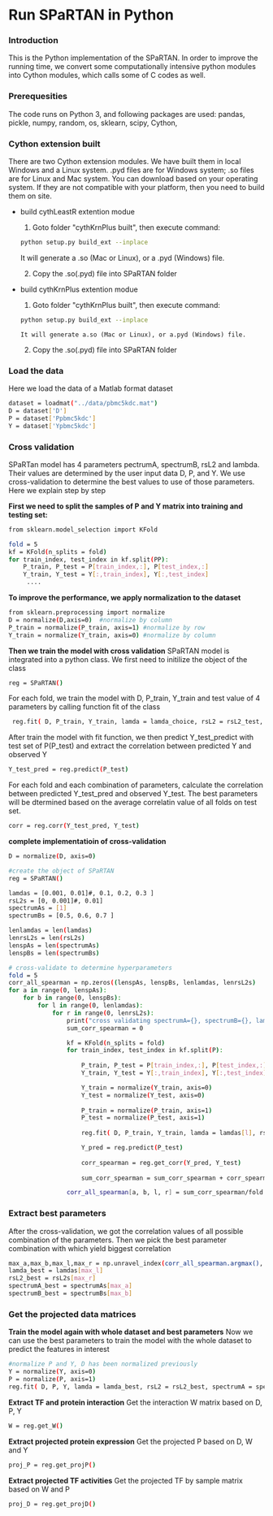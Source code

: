 # Run SPaRTAN in Python

### Introduction
This is the Python implementation of the SPaRTAN. In order to improve the running time, we convert some computationally intensive python modules into Cython modules, which calls some of C codes as well.


### Prerequesities
The code runs on Python 3, and following packages are used:
pandas, pickle, numpy, random, os, sklearn, scipy, Cython, 

### Cython extension built
There are two Cython extension modules.  We have built them in local Windows and a Linux system. .pyd files are for Windows system; .so files are for Linux and Mac system. You can download based on your operating system. If they are not compatible with your platform, then you need to build them on site.

- build cythLeastR extention modue 
    
	1. Goto folder "cythKrnPlus built", then execute command:
	
	```sh
	python setup.py build_ext --inplace
	```
	
	 It will generate a .so (Mac or Linux), or a .pyd (Windows) file. 
	 
	2. Copy the .so(.pyd) file into SPaRTAN folder
    

- build cythKrnPlus extention modue 
    
	1. Goto folder "cythKrnPlus built", then execute command:
	
	```sh
	python setup.py build_ext --inplace
	```
	  It will generate a.so (Mac or Linux), or a.pyd (Windows) file. 
     
	2. Copy the .so(.pyd) file into SPaRTAN folder

### Load the data
Here we load the data of a Matlab format dataset
```sh
dataset = loadmat("../data/pbmc5kdc.mat")
D = dataset['D']
P = dataset['Ppbmc5kdc']
Y = dataset['Ypbmc5kdc']

```
### Cross validation
SPaRTan model has 4 parameters pectrumA, spectrumB, rsL2 and lambda. Their values are determined by the user input data D, P, and Y. We use cross-validation to determine the best values to use of those parameters. Here we explain step by step


**First we need to split the samples of P and Y matrix into training and testing set:**

```sh
from sklearn.model_selection import KFold

fold = 5
kf = KFold(n_splits = fold)
for train_index, test_index in kf.split(PP):
    P_train, P_test = P[train_index,:], P[test_index,:]
    Y_train, Y_test = Y[:,train_index], Y[:,test_index]
     ....

```
**To improve the performance, we apply normalization to the dataset**

```sh
from sklearn.preprocessing import normalize
D = normalize(D,axis=0)  #normalize by column
P_train = normalize(P_train, axis=1) #normalize by row
Y_train = normalize(Y_train, axis=0) #normalize by column
```
**Then we train the model with cross validation**
SPaRTAN model is integrated into a python class. We first need to initilize the object of the class

```sh
reg = SPaRTAN()
```
For each fold, we train the model with D, P_train, Y_train and test value of 4 parameters by calling function fit of the class

```sh
 reg.fit( D, P_train, Y_train, lamda = lamda_choice, rsL2 = rsL2_test, spectrumA = spectrumA_test, pectrumB = spectrumB_test)
```

After train the model with fit function, we then predict Y_test_predict with test set of P(P_test) and extract the correlation between predicted Y and observed Y 
```sh
Y_test_pred = reg.predict(P_test)
```
For each fold and each combination of parameters, calculate the correlation between predicted Y_test_pred and observed Y_test. The best parameters will be dtermined based on the average correlatin value of all folds on test set.
```sh
corr = reg.corr(Y_test_pred, Y_test)
```
**complete implementatioin of cross-validation**
```sh
D = normalize(D, axis=0)

#create the object of SPaRTAN
reg = SPaRTAN()

lamdas = [0.001, 0.01]#, 0.1, 0.2, 0.3 ]
rsL2s = [0, 0.001]#, 0.01]
spectrumAs = [1]
spectrumBs = [0.5, 0.6, 0.7 ]

lenlamdas = len(lamdas)
lenrsL2s = len(rsL2s)
lenspAs = len(spectrumAs)
lenspBs = len(spectrumBs)

# cross-validate to determine hyperparameters
fold = 5
corr_all_spearman = np.zeros((lenspAs, lenspBs, lenlamdas, lenrsL2s)   ) 
for a in range(0, lenspAs):
    for b in range(0, lenspBs):
        for l in range(0, lenlamdas):
            for r in range(0, lenrsL2s):
                print("cross validating spectrumA={}, spectrumB={}, lambda={}, rsL2={}".format(spectrumAs[a], spectrumBs[b], lamdas[l], rsL2s[r]))
                sum_corr_spearman = 0

                kf = KFold(n_splits = fold)
                for train_index, test_index in kf.split(P):
                         
                    P_train, P_test = P[train_index,:], P[test_index,:]
                    Y_train, Y_test = Y[:,train_index], Y[:,test_index]

                    Y_train = normalize(Y_train, axis=0)
                    Y_test = normalize(Y_test, axis=0)
						
                    P_train = normalize(P_train, axis=1)
                    P_test = normalize(P_test, axis=1)
	
                    reg.fit( D, P_train, Y_train, lamda = lamdas[l], rsL2 = rsL2s[r], spectrumA = spectrumAs[a], spectrumB = spectrumBs[b]  )

                    Y_pred = reg.predict(P_test)
	
                    corr_spearman = reg.get_corr(Y_pred, Y_test)
                    
                    sum_corr_spearman = sum_corr_spearman + corr_spearman

                corr_all_spearman[a, b, l, r] = sum_corr_spearman/fold
```
### Extract best parameters
After the cross-validation, we got the correlation values of all possible combination of the parameters. Then we pick the best parameter combination with which yield biggest correlation

```sh
max_a,max_b,max_l,max_r = np.unravel_index(corr_all_spearman.argmax(), corr_all_spearman.shape)
lamda_best = lamdas[max_l]
rsL2_best = rsL2s[max_r]
spectrumA_best = spectrumAs[max_a]
spectrumB_best = spectrumBs[max_b]
```
### Get the projected data matrices
**Train the model again with whole dataset and best parameters**
Now we can use the best parameters to train the model with the whole dataset to predict the features in interest
```sh
#normalize P and Y, D has been normalized previously
Y = normalize(Y, axis=0)
P = normalize(P, axis=1)
reg.fit( D, P, Y, lamda = lamda_best, rsL2 = rsL2_best, spectrumA = spectrumA_best, spectrumB = spectrumB_best  )
```

**Extract TF and protein interaction**
Get the interaction W matrix based on D, P, Y
```sh
W = reg.get_W()
```
**Extract projected protein expression**
Get the projected P based on D, W and Y
```sh
proj_P = reg.get_projP()
```
**Extract projected TF activities**
Get the projected TF by sample matrix based on W and P
```sh
proj_D = reg.get_projD()
```
